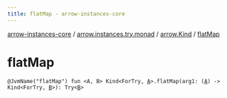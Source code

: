```yaml
---
title: flatMap - arrow-instances-core
---
```


[arrow-instances-core](../../index.html) / [arrow.instances.try.monad](../index.html) / [arrow.Kind](index.html) / [flatMap](./flat-map.html)

# flatMap

`@JvmName("flatMap") fun <A, B> Kind<ForTry, `[`A`](flat-map.html#A)`>.flatMap(arg1: (`[`A`](flat-map.html#A)`) -> Kind<ForTry, `[`B`](flat-map.html#B)`>): Try<`[`B`](flat-map.html#B)`>`